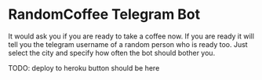 RandomCoffee Telegram Bot
=========================

It would ask you if you are ready to take a coffee now. If you are ready it
will tell you the telegram username of a random person who is ready too. Just
select the city and specify how often the bot should bother you.

TODO: deploy to heroku button should be here
